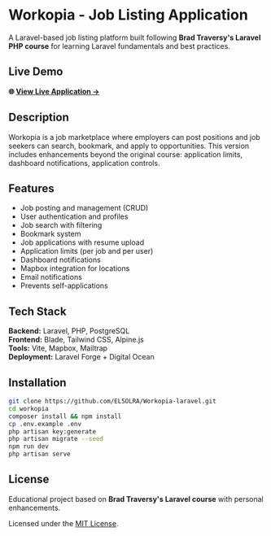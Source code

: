 # Workopia - Job Listing Application

A Laravel-based job listing platform built following **Brad Traversy's Laravel PHP course** for learning Laravel fundamentals and best practices.

## Live Demo
**🌐 [View Live Application →](https://workopia.xyz/)**

## Description

Workopia is a job marketplace where employers can post positions and job seekers can search, bookmark, and apply to opportunities. This version includes enhancements beyond the original course: application limits, dashboard notifications, application controls.

## Features

- Job posting and management (CRUD)
- User authentication and profiles  
- Job search with filtering
- Bookmark system
- Job applications with resume upload
- Application limits (per job and per user)
- Dashboard notifications
- Mapbox integration for locations
- Email notifications
- Prevents self-applications

## Tech Stack

**Backend:** Laravel, PHP, PostgreSQL  
**Frontend:** Blade, Tailwind CSS, Alpine.js  
**Tools:** Vite, Mapbox, Mailtrap  
**Deployment:** Laravel Forge + Digital Ocean

## Installation

```bash
git clone https://github.com/ELSOLRA/Workopia-laravel.git
cd workopia
composer install && npm install
cp .env.example .env
php artisan key:generate
php artisan migrate --seed
npm run dev
php artisan serve

```

## License

Educational project based on **Brad Traversy's Laravel course** with personal enhancements.

Licensed under the [MIT License](https://opensource.org/license/MIT).